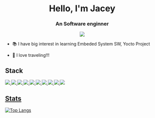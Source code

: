 <div align=center>
<h1>Hello, I'm Jacey </h1>
<h3>An Software enginner</h3>  
  
<img src="https://img.shields.io/badge/lampzzini@gmail.com-EA4335?style=for-the-badge&log=appveyor&logo=gmail&logoColor=white"/>
</div> 
 
 
 
  
- 📚 I have big interest in learning Embeded System SW, Yocto Project

- 🧳 I love traveling!!!

<!--
**jacey-h/jacey-h** is a ✨ _special_ ✨ repository because its `README.md` (this file) appears on your GitHub profile.

Here are some ideas to get you started:

- 🔭 I’m currently working on ...
- 🌱 I’m currently learning ...
- 👯 I’m looking to collaborate on ...
- 🤔 I’m looking for help with ...
- 💬 Ask me about ...
- 📫 How to reach me: ...
- 😄 Pronouns: ...
- ⚡ Fun fact: ...
-->



## Stack
<a href="버튼을 눌렀을 때 이동할 링크" target="_blank"><img src="https://img.shields.io/badge/python-3776AB?style=for-the-badge&log=appveyor&logo=python&logoColor=white"/>
<a href="버튼을 눌렀을 때 이동할 링크" target="_blank"><img src="https://img.shields.io/badge/c++-00599C?style=for-the-badge&log=appveyor&logo=cplusplus&logoColor=white"/>
<a href="버튼을 눌렀을 때 이동할 링크" target="_blank"><img src="https://img.shields.io/badge/pytorch-EE4C2C?style=for-the-badge&log=appveyor&logo=pytorch&logoColor=white"/>
<a href="버튼을 눌렀을 때 이동할 링크" target="_blank"><img src="https://img.shields.io/badge/catia-005386?style=for-the-badge&log=appveyor&logo=Dassault Systèmes&logoColor=white"/>
<a href="버튼을 눌렀을 때 이동할 링크" target="_blank"><img src="https://img.shields.io/badge/Arduino-00979D?style=for-the-badge&log=appveyor&logo=arduino&logoColor=white"/>
<a href="버튼을 눌렀을 때 이동할 링크" target="_blank"><img src="https://img.shields.io/badge/raspberry pi-A22846?style=for-the-badge&log=appveyor&logo=raspberry pi&logoColor=white"/>
<a href="버튼을 눌렀을 때 이동할 링크" target="_blank"><img src="https://img.shields.io/badge/Qt-41CD52?style=for-the-badge&log=appveyor&logo=Qt&logoColor=white"/>
<a href="버튼을 눌렀을 때 이동할 링크" target="_blank"><img src="https://img.shields.io/badge/yocto-f8c246?style=for-the-badge&log=appveyor&logo=yocto&logoColor=white"/>
<a href="버튼을 눌렀을 때 이동할 링크" target="_blank"><img src="https://img.shields.io/badge/matlab-2976a8?style=for-the-badge&log=appveyor&logo=matlabi&logoColor=white"/>
<a href="버튼을 눌렀을 때 이동할 링크" target="_blank"><img src="https://img.shields.io/badge/simulink-f17b39?style=for-the-badge&log=appveyor&logo=simulink&logoColor=white"/>


## Stats
[![Top Langs](https://github-readme-stats.vercel.app/api/top-langs/?username=jacey-h&theme=dracula)](https://github.com/anuraghazra/github-readme-stats)
